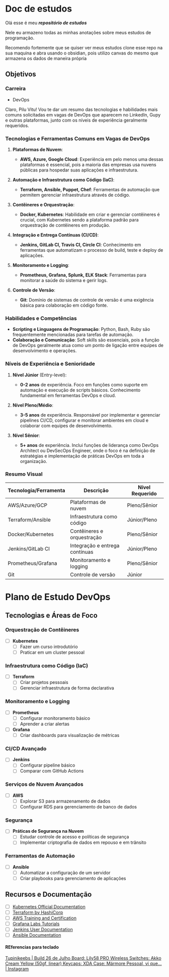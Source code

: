 # Doc de estudos

Olá esse é meu ***repositório de estudos*** 

Nele eu armazeno todas as minhas anotações sobre meus estudos de programação. 

Recomendo fortemente que se quiser ver meus estudos clone esse repo na sua maquina e abra usando o obsidian, pois utilizo canvas do mesmo que armazena os dados de maneira própria

## Objetivos

### Carreira
- DevOps

Claro, Pilu Vitu! Vou te dar um resumo das tecnologias e habilidades mais comuns solicitadas em vagas de DevOps que aparecem no LinkedIn, Gupy e outras plataformas, junto com os níveis de experiência geralmente requeridos.

### Tecnologias e Ferramentas Comuns em Vagas de DevOps

1. **Plataformas de Nuvem**:
   - **AWS, Azure, Google Cloud**: Experiência em pelo menos uma dessas plataformas é essencial, pois a maioria das empresas usa nuvens públicas para hospedar suas aplicações e infraestrutura.

2. **Automação e Infraestrutura como Código (IaC)**:
   - **Terraform, Ansible, Puppet, Chef**: Ferramentas de automação que permitem gerenciar infraestrutura através de código.

3. **Contêineres e Orquestração**:
   - **Docker, Kubernetes**: Habilidade em criar e gerenciar contêineres é crucial, com Kubernetes sendo a plataforma padrão para orquestração de contêineres em produção.

4. **Integração e Entrega Contínuas (CI/CD)**:
   - **Jenkins, GitLab CI, Travis CI, Circle CI**: Conhecimento em ferramentas que automatizam o processo de build, teste e deploy de aplicações.

5. **Monitoramento e Logging**:
   - **Prometheus, Grafana, Splunk, ELK Stack**: Ferramentas para monitorar a saúde do sistema e gerir logs.

6. **Controle de Versão**:
   - **Git**: Domínio de sistemas de controle de versão é uma exigência básica para colaboração em código fonte.

### Habilidades e Competências

- **Scripting e Linguagens de Programação**: Python, Bash, Ruby são frequentemente mencionadas para tarefas de automação.
- **Colaboração e Comunicação**: Soft skills são essenciais, pois a função de DevOps geralmente atua como um ponto de ligação entre equipes de desenvolvimento e operações.

### Níveis de Experiência e Senioridade

1. **Nível Júnior** (Entry-level):
   - **0-2 anos** de experiência. Foco em funções como suporte em automação e execução de scripts básicos. Conhecimento fundamental em ferramentas DevOps e cloud.

2. **Nível Pleno/Médio**:
   - **3-5 anos** de experiência. Responsável por implementar e gerenciar pipelines CI/CD, configurar e monitorar ambientes em cloud e colaborar com equipes de desenvolvimento.

3. **Nível Sênior**:
   - **5+ anos** de experiência. Inclui funções de liderança como DevOps Architect ou DevSecOps Engineer, onde o foco é na definição de estratégias e implementação de práticas DevOps em toda a organização.

### Resumo Visual

| Tecnologia/Ferramenta | Descrição                                   | Nível Requerido        |
|-----------------------|---------------------------------------------|------------------------|
| AWS/Azure/GCP         | Plataformas de nuvem                        | Pleno/Sênior           |
| Terraform/Ansible     | Infraestrutura como código                  | Júnior/Pleno           |
| Docker/Kubernetes     | Contêineres e orquestração                  | Pleno/Sênior           |
| Jenkins/GitLab CI     | Integração e entrega contínuas              | Júnior/Pleno           |
| Prometheus/Grafana    | Monitoramento e logging                     | Pleno/Sênior           |
| Git                   | Controle de versão                          | Júnior                 |

# Plano de Estudo DevOps

## Tecnologias e Áreas de Foco

### Orquestração de Contêineres
- [ ] **Kubernetes**
  - [ ] Fazer um curso introdutório
  - [ ] Praticar em um cluster pessoal

### Infraestrutura como Código (IaC)
- [ ] **Terraform**
  - [ ] Criar projetos pessoais
  - [ ] Gerenciar infraestrutura de forma declarativa

### Monitoramento e Logging
- [ ] **Prometheus**
  - [ ] Configurar monitoramento básico
  - [ ] Aprender a criar alertas
- [ ] **Grafana**
  - [ ] Criar dashboards para visualização de métricas

### CI/CD Avançado
- [ ] **Jenkins**
  - [ ] Configurar pipeline básico
  - [ ] Comparar com GitHub Actions

### Serviços de Nuvem Avançados
- [ ] **AWS**
  - [ ] Explorar S3 para armazenamento de dados
  - [ ] Configurar RDS para gerenciamento de banco de dados

### Segurança
- [ ] **Práticas de Segurança na Nuvem**
  - [ ] Estudar controle de acesso e políticas de segurança
  - [ ] Implementar criptografia de dados em repouso e em trânsito

### Ferramentas de Automação
- [ ] **Ansible**
  - [ ] Automatizar a configuração de um servidor
  - [ ] Criar playbooks para gerenciamento de aplicações

## Recursos e Documentação
- [ ] [Kubernetes Official Documentation](https://kubernetes.io/docs/)
- [ ] [Terraform by HashiCorp](https://www.terraform.io/)
- [ ] [AWS Training and Certification](https://aws.amazon.com/training/)
- [ ] [Grafana Labs Tutorials](https://grafana.com/tutorials/)
- [ ] [Jenkins User Documentation](https://www.jenkins.io/doc/)
- [ ] [Ansible Documentation](https://docs.ansible.com/)

#### REferencias para teclado

[Tupinikeebs | Build 26 de Julho Board: Lily58 PRO Wireless Switches: Akko Cream Yellow (50gf, linear) Keycaps: XDA Case: Mármore Pessoal, vi que... | Instagram](https://www.instagram.com/p/C95VV14uIKG/?img_index=1)


